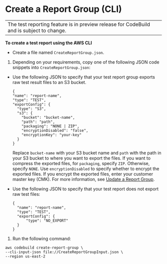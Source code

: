 # Create a Report Group \(CLI\)<a name="test-report-group-create-cli"></a>


|  | 
| --- |
| The test reporting feature is in preview release for CodeBuild and is subject to change\. | 

**To create a test report using the AWS CLI**
+ Create a file named `CreateReportGroup.json`\.

1.  Depending on your requirements, copy one of the following JSON code snippets into `CreateReportGroup.json`: 
   + Use the following JSON to specify that your test report group exports raw test result files to an S3 bucket\. 

     ```
     {
     "name": "report-name", 
     "type": "TEST", 
     "exportConfig": {
       "type": "S3", 
       "s3": {
         "bucket": "bucket-name", 
         "path": "path", 
         "packaging": "NONE | ZIP",
         "encryptionDisabled": "false",
         "encryptionKey": "your-key"
       }
     }
     ```

      Replace `bucket-name` with your S3 bucket name and `path` with the path in your S3 bucket to where you want to export the files\. If you want to compress the exported files, for `packaging`, specify `ZIP`\. Otherwise, specify `NONE`\. Use `encryptionDisabled` to specify whether to encrypt the exported files\. If you encrypt the exported files, enter your customer master key \(CMK\)\. For more information, see [Update a Report Group](report-group-export-settings.md)\.
   + Use the following JSON to specify that your test report does not export raw test files: 

     ```
     {
       "name": "report-name", 
       "type": "TEST", 
       "exportConfig": {
           "type": "NO_EXPORT"
       }
     }
     ```

1.  Run the following command: 

   ```
   aws codebuild create-report-group \
   --cli-input-json file://CreateReportGroupInput.json \
   --region us-east-2
   ```